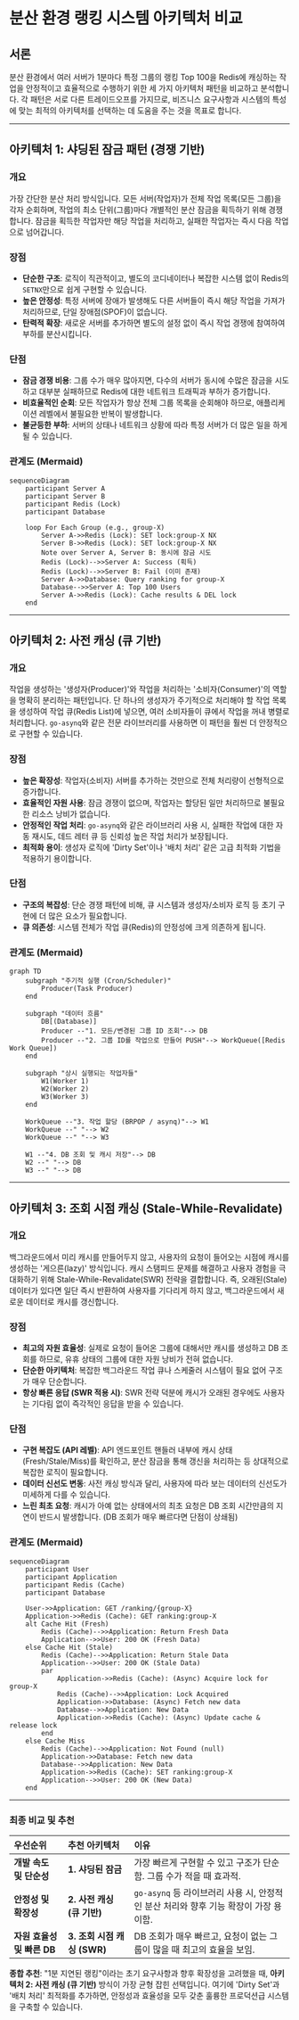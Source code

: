 # 분산 환경 랭킹 시스템 아키텍처 비교

## 서론

분산 환경에서 여러 서버가 1분마다 특정 그룹의 랭킹 Top 100을 Redis에 캐싱하는 작업을 안정적이고 효율적으로 수행하기 위한 세 가지 아키텍처 패턴을 비교하고 분석합니다. 각 패턴은 서로 다른 트레이드오프를 가지므로, 비즈니스 요구사항과 시스템의 특성에 맞는 최적의 아키텍처를 선택하는 데 도움을 주는 것을 목표로 합니다.

---

## 아키텍처 1: 샤딩된 잠금 패턴 (경쟁 기반)

### 개요
가장 간단한 분산 처리 방식입니다. 모든 서버(작업자)가 전체 작업 목록(모든 그룹)을 각자 순회하며, 작업의 최소 단위(그룹)마다 개별적인 분산 잠금을 획득하기 위해 경쟁합니다. 잠금을 획득한 작업자만 해당 작업을 처리하고, 실패한 작업자는 즉시 다음 작업으로 넘어갑니다.

### 장점
*   **단순한 구조**: 로직이 직관적이고, 별도의 코디네이터나 복잡한 시스템 없이 Redis의 `SETNX`만으로 쉽게 구현할 수 있습니다.
*   **높은 안정성**: 특정 서버에 장애가 발생해도 다른 서버들이 즉시 해당 작업을 가져가 처리하므로, 단일 장애점(SPOF)이 없습니다.
*   **탄력적 확장**: 새로운 서버를 추가하면 별도의 설정 없이 즉시 작업 경쟁에 참여하여 부하를 분산시킵니다.

### 단점
*   **잠금 경쟁 비용**: 그룹 수가 매우 많아지면, 다수의 서버가 동시에 수많은 잠금을 시도하고 대부분 실패하므로 Redis에 대한 네트워크 트래픽과 부하가 증가합니다.
*   **비효율적인 순회**: 모든 작업자가 항상 전체 그룹 목록을 순회해야 하므로, 애플리케이션 레벨에서 불필요한 반복이 발생합니다.
*   **불균등한 부하**: 서버의 상태나 네트워크 상황에 따라 특정 서버가 더 많은 일을 하게 될 수 있습니다.

### 관계도 (Mermaid)
```mermaid
sequenceDiagram
    participant Server A
    participant Server B
    participant Redis (Lock)
    participant Database

    loop For Each Group (e.g., group-X)
        Server A->>Redis (Lock): SET lock:group-X NX
        Server B->>Redis (Lock): SET lock:group-X NX
        Note over Server A, Server B: 동시에 잠금 시도
        Redis (Lock)-->>Server A: Success (획득)
        Redis (Lock)-->>Server B: Fail (이미 존재)
        Server A->>Database: Query ranking for group-X
        Database-->>Server A: Top 100 Users
        Server A->>Redis (Lock): Cache results & DEL lock
    end
```

---

## 아키텍처 2: 사전 캐싱 (큐 기반)

### 개요
작업을 생성하는 '생성자(Producer)'와 작업을 처리하는 '소비자(Consumer)'의 역할을 명확히 분리하는 패턴입니다. 단 하나의 생성자가 주기적으로 처리해야 할 작업 목록을 생성하여 작업 큐(Redis List)에 넣으면, 여러 소비자들이 큐에서 작업을 꺼내 병렬로 처리합니다. `go-asynq`와 같은 전문 라이브러리를 사용하면 이 패턴을 훨씬 더 안정적으로 구현할 수 있습니다.

### 장점
*   **높은 확장성**: 작업자(소비자) 서버를 추가하는 것만으로 전체 처리량이 선형적으로 증가합니다.
*   **효율적인 자원 사용**: 잠금 경쟁이 없으며, 작업자는 할당된 일만 처리하므로 불필요한 리소스 낭비가 없습니다.
*   **안정적인 작업 처리**: `go-asynq`와 같은 라이브러리 사용 시, 실패한 작업에 대한 자동 재시도, 데드 레터 큐 등 신뢰성 높은 작업 처리가 보장됩니다.
*   **최적화 용이**: 생성자 로직에 'Dirty Set'이나 '배치 처리' 같은 고급 최적화 기법을 적용하기 용이합니다.

### 단점
*   **구조의 복잡성**: 단순 경쟁 패턴에 비해, 큐 시스템과 생성자/소비자 로직 등 초기 구현에 더 많은 요소가 필요합니다.
*   **큐 의존성**: 시스템 전체가 작업 큐(Redis)의 안정성에 크게 의존하게 됩니다.

### 관계도 (Mermaid)
```mermaid
graph TD
    subgraph "주기적 실행 (Cron/Scheduler)"
        Producer(Task Producer)
    end

    subgraph "데이터 흐름"
        DB[(Database)]
        Producer --"1. 모든/변경된 그룹 ID 조회"--> DB
        Producer --"2. 그룹 ID를 작업으로 만들어 PUSH"--> WorkQueue([Redis Work Queue])
    end

    subgraph "상시 실행되는 작업자들"
        W1(Worker 1)
        W2(Worker 2)
        W3(Worker 3)
    end

    WorkQueue --"3. 작업 할당 (BRPOP / asynq)"--> W1
    WorkQueue --" "--> W2
    WorkQueue --" "--> W3

    W1 --"4. DB 조회 및 캐시 저장"--> DB
    W2 --" "--> DB
    W3 --" "--> DB
```

---

## 아키텍처 3: 조회 시점 캐싱 (Stale-While-Revalidate)

### 개요
백그라운드에서 미리 캐시를 만들어두지 않고, 사용자의 요청이 들어오는 시점에 캐시를 생성하는 '게으른(lazy)' 방식입니다. 캐시 스탬피드 문제를 해결하고 사용자 경험을 극대화하기 위해 Stale-While-Revalidate(SWR) 전략을 결합합니다. 즉, 오래된(Stale) 데이터가 있다면 일단 즉시 반환하여 사용자를 기다리게 하지 않고, 백그라운드에서 새로운 데이터로 캐시를 갱신합니다.

### 장점
*   **최고의 자원 효율성**: 실제로 요청이 들어온 그룹에 대해서만 캐시를 생성하고 DB 조회를 하므로, 유휴 상태의 그룹에 대한 자원 낭비가 전혀 없습니다.
*   **단순한 아키텍처**: 복잡한 백그라운드 작업 큐나 스케줄러 시스템이 필요 없어 구조가 매우 단순합니다.
*   **항상 빠른 응답 (SWR 적용 시)**: SWR 전략 덕분에 캐시가 오래된 경우에도 사용자는 기다림 없이 즉각적인 응답을 받을 수 있습니다.

### 단점
*   **구현 복잡도 (API 레벨)**: API 엔드포인트 핸들러 내부에 캐시 상태(Fresh/Stale/Miss)를 확인하고, 분산 잠금을 통해 갱신을 처리하는 등 상대적으로 복잡한 로직이 필요합니다.
*   **데이터 신선도 변동**: 사전 캐싱 방식과 달리, 사용자에 따라 보는 데이터의 신선도가 미세하게 다를 수 있습니다.
*   **느린 최초 요청**: 캐시가 아예 없는 상태에서의 최초 요청은 DB 조회 시간만큼의 지연이 반드시 발생합니다. (DB 조회가 매우 빠르다면 단점이 상쇄됨)

### 관계도 (Mermaid)
```mermaid
sequenceDiagram
    participant User
    participant Application
    participant Redis (Cache)
    participant Database

    User->>Application: GET /ranking/{group-X}
    Application->>Redis (Cache): GET ranking:group-X
    alt Cache Hit (Fresh)
        Redis (Cache)-->>Application: Return Fresh Data
        Application-->>User: 200 OK (Fresh Data)
    else Cache Hit (Stale)
        Redis (Cache)-->>Application: Return Stale Data
        Application-->>User: 200 OK (Stale Data)
        par
            Application->>Redis (Cache): (Async) Acquire lock for group-X
            Redis (Cache)-->>Application: Lock Acquired
            Application->>Database: (Async) Fetch new data
            Database-->>Application: New Data
            Application->>Redis (Cache): (Async) Update cache & release lock
        end
    else Cache Miss
        Redis (Cache)-->>Application: Not Found (null)
        Application->>Database: Fetch new data
        Database-->>Application: New Data
        Application->>Redis (Cache): SET ranking:group-X
        Application-->>User: 200 OK (New Data)
    end
```

---

### 최종 비교 및 추천

| 우선순위 | 추천 아키텍처 | 이유 |
| :--- | :--- | :--- |
| **개발 속도 및 단순성** | **1. 샤딩된 잠금** | 가장 빠르게 구현할 수 있고 구조가 단순함. 그룹 수가 적을 때 효과적. |
| **안정성 및 확장성** | **2. 사전 캐싱 (큐 기반)** | `go-asynq` 등 라이브러리 사용 시, 안정적인 분산 처리와 향후 기능 확장이 가장 용이함. |
| **자원 효율성 및 빠른 DB** | **3. 조회 시점 캐싱 (SWR)** | DB 조회가 매우 빠르고, 요청이 없는 그룹이 많을 때 최고의 효율을 보임. |

**종합 추천**:
"1분 지연된 랭킹"이라는 초기 요구사항과 향후 확장성을 고려했을 때, **아키텍처 2: 사전 캐싱 (큐 기반)** 방식이 가장 균형 잡힌 선택입니다. 여기에 'Dirty Set'과 '배치 처리' 최적화를 추가하면, 안정성과 효율성을 모두 갖춘 훌륭한 프로덕션급 시스템을 구축할 수 있습니다.
